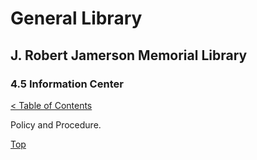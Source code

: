 [0]: ../README.md
[4.5]: information-center.md

# General Library
## J. Robert Jamerson Memorial Library
### 4.5 Information Center
[< Table of Contents][0]

Policy and Procedure.

[Top][4.5]